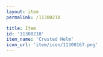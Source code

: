 ```yaml
---
layout: item
permalink: /11300210

title: Item
id: '11300210'
item_name: 'Crested Helm'
icon_url: 'item/icon/11300167.png'
---
```

